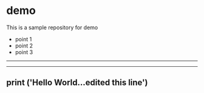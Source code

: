 # demo
This is a sample repository for demo

- point 1
- point 2
- point 3
___
---
print ('Hello World...edited this line')
---
